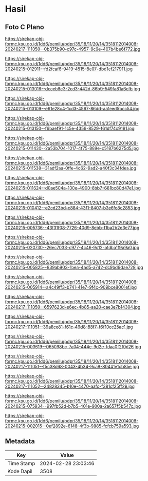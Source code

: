 # Hasil

## Foto C Plano

https://sirekap-obj-formc.kpu.go.id/1dd6/pemilu/pdpr/35/18/11/20/14/3518112014008-20240217-111050--0b375b90-c97c-4957-9c9e-407b4be6f772.jpg

https://sirekap-obj-formc.kpu.go.id/1dd6/pemilu/pdpr/35/18/11/20/14/3518112014008-20240215-012911--fd2fcaf6-9419-4515-8e07-dbd1ef217911.jpg

https://sirekap-obj-formc.kpu.go.id/1dd6/pemilu/pdpr/35/18/11/20/14/3518112014008-20240215-013016--dcceb8c3-2cd3-442d-86b9-549fa81a6cfb.jpg

https://sirekap-obj-formc.kpu.go.id/1dd6/pemilu/pdpr/35/18/11/20/14/3518112014008-20240215-013109--e91e28c4-1cd3-4597-86dd-aa1eed5bcc54.jpg

https://sirekap-obj-formc.kpu.go.id/1dd6/pemilu/pdpr/35/18/11/20/14/3518112014008-20240215-013150--f6baef91-1c5e-4359-8529-f61df74c9191.jpg

https://sirekap-obj-formc.kpu.go.id/1dd6/pemilu/pdpr/35/18/11/20/14/3518112014008-20240215-011430--2a53b704-1017-4f75-889e-c5187b6275d5.jpg

https://sirekap-obj-formc.kpu.go.id/1dd6/pemilu/pdpr/35/18/11/20/14/3518112014008-20240215-011538--31adf2aa-0ffe-4c62-9ad2-a40f3c34fdea.jpg

https://sirekap-obj-formc.kpu.go.id/1dd6/pemilu/pdpr/35/18/11/20/14/3518112014008-20240215-011624--d0ae504a-100e-4900-8bb7-681bc80d47e1.jpg

https://sirekap-obj-formc.kpu.go.id/1dd6/pemilu/pdpr/35/18/11/20/14/3518112014008-20240215-010412--e2cd23bd-c884-43f1-8407-b3e6fc8c2853.jpg

https://sirekap-obj-formc.kpu.go.id/1dd6/pemilu/pdpr/35/18/11/20/14/3518112014008-20240215-005736--43f31f08-7726-40d9-8ebb-f1ba2b2e3e77.jpg

https://sirekap-obj-formc.kpu.go.id/1dd6/pemilu/pdpr/35/18/11/20/14/3518112014008-20240215-020730--26ec7033-c977-4c46-9c12-afdba1f9a9a0.jpg

https://sirekap-obj-formc.kpu.go.id/1dd6/pemilu/pdpr/35/18/11/20/14/3518112014008-20240215-005825--839ab903-1bea-4ad5-a742-dc9bd9dae728.jpg

https://sirekap-obj-formc.kpu.go.id/1dd6/pemilu/pdpr/35/18/11/20/14/3518112014008-20240215-005914--a4c49ff3-b741-41e7-9f4c-909bce8001ef.jpg

https://sirekap-obj-formc.kpu.go.id/1dd6/pemilu/pdpr/35/18/11/20/14/3518112014008-20240217-111050--6597623d-e6ec-4b85-aa20-cae3e7b14304.jpg

https://sirekap-obj-formc.kpu.go.id/1dd6/pemilu/pdpr/35/18/11/20/14/3518112014008-20240217-111051--39a8ce81-f61c-49d8-88f7-f6f10cc25ac1.jpg

https://sirekap-obj-formc.kpu.go.id/1dd6/pemilu/pdpr/35/18/11/20/14/3518112014008-20240215-003619--065098bc-7a04-444e-9d2e-fdaa0f2f0d26.jpg

https://sirekap-obj-formc.kpu.go.id/1dd6/pemilu/pdpr/35/18/11/20/14/3518112014008-20240217-111051--f5c38d68-0043-4b34-9ca8-80441e1cb85e.jpg

https://sirekap-obj-formc.kpu.go.id/1dd6/pemilu/pdpr/35/18/11/20/14/3518112014008-20240217-111052--24828345-b10e-4470-aafc-f381cf25ff29.jpg

https://sirekap-obj-formc.kpu.go.id/1dd6/pemilu/pdpr/35/18/11/20/14/3518112014008-20240215-075934--997fb52d-b7b5-401e-900a-2a657f5b547c.jpg

https://sirekap-obj-formc.kpu.go.id/1dd6/pemilu/pdpr/35/18/11/20/14/3518112014008-20240215-002015--0ef2892e-6148-4f3b-9885-fcfcb759a593.jpg


## Metadata

| Key        | Value               |
| ---------- | ------------------- |
| Time Stamp | 2024-02-28 23:03:46 |
| Kode Dapil | 3508                |



